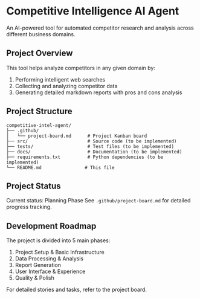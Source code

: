 # Competitive Intelligence AI Agent

An AI-powered tool for automated competitor research and analysis across different business domains.

## Project Overview

This tool helps analyze competitors in any given domain by:
1. Performing intelligent web searches
2. Collecting and analyzing competitor data
3. Generating detailed markdown reports with pros and cons analysis

## Project Structure

```
competitive-intel-agent/
├── .github/
│   └── project-board.md      # Project Kanban board
├── src/                      # Source code (to be implemented)
├── tests/                    # Test files (to be implemented)
├── docs/                     # Documentation (to be implemented)
├── requirements.txt          # Python dependencies (to be implemented)
└── README.md                # This file
```

## Project Status

Current status: Planning Phase
See `.github/project-board.md` for detailed progress tracking.

## Development Roadmap

The project is divided into 5 main phases:
1. Project Setup & Basic Infrastructure
2. Data Processing & Analysis
3. Report Generation
4. User Interface & Experience
5. Quality & Polish

For detailed stories and tasks, refer to the project board.
